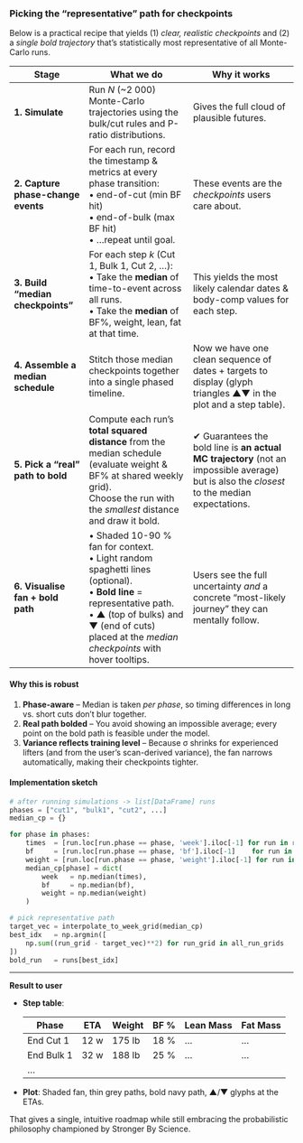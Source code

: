 ### Picking the “representative” path for checkpoints

Below is a practical recipe that yields (1) *clear, realistic checkpoints* and (2) a *single bold trajectory* that’s statistically most representative of all Monte-Carlo runs.

| Stage                               | What we do                                                                                                                                                                                                                  | Why it works                                                                                                                                |
| ----------------------------------- | --------------------------------------------------------------------------------------------------------------------------------------------------------------------------------------------------------------------------- | ------------------------------------------------------------------------------------------------------------------------------------------- |
| **1.  Simulate**                    | Run *N* (\~2 000) Monte-Carlo trajectories using the bulk/cut rules and P-ratio distributions.                                                                                                                              | Gives the full cloud of plausible futures.                                                                                                  |
| **2.  Capture phase-change events** | For each run, record the timestamp & metrics at every phase transition:<br>• end-of-cut (min BF hit)<br>• end-of-bulk (max BF hit)<br>• …repeat until goal.                                                                 | These events are the *checkpoints* users care about.                                                                                        |
| **3.  Build “median checkpoints”**  | For each step *k* (Cut 1, Bulk 1, Cut 2, …):<br>• Take the **median** of time-to-event across all runs.<br>• Take the **median** of BF%, weight, lean, fat at that time.                                                    | This yields the most likely calendar dates & body-comp values for each step.                                                                |
| **4.  Assemble a median schedule**  | Stitch those median checkpoints together into a single phased timeline.                                                                                                                                                     | Now we have one clean sequence of dates + targets to display (glyph triangles ▲▼ in the plot and a step table).                             |
| **5.  Pick a “real” path to bold**  | Compute each run’s **total squared distance** from the median schedule (evaluate weight & BF% at shared weekly grid).<br>Choose the run with the *smallest* distance and draw it bold.                                      | ✔ Guarantees the bold line is **an actual MC trajectory** (not an impossible average) but is also the *closest* to the median expectations. |
| **6.  Visualise fan + bold path**   | • Shaded 10-90 % fan for context.<br>• Light random spaghetti lines (optional).<br>• **Bold line** = representative path.<br>• ▲ (top of bulks) and ▼ (end of cuts) placed at the *median checkpoints* with hover tooltips. | Users see the full uncertainty *and* a concrete “most-likely journey” they can mentally follow.                                             |

#### Why this is robust

1. **Phase-aware** – Median is taken *per phase*, so timing differences in long vs. short cuts don’t blur together.
2. **Real path bolded** – You avoid showing an impossible average; every point on the bold path is feasible under the model.
3. **Variance reflects training level** – Because σ shrinks for experienced lifters (and from the user’s scan-derived variance), the fan narrows automatically, making their checkpoints tighter.

#### Implementation sketch

```python
# after running simulations -> list[DataFrame] runs
phases = ["cut1", "bulk1", "cut2", ...]
median_cp = {}

for phase in phases:
    times  = [run.loc[run.phase == phase, 'week'].iloc[-1] for run in runs]
    bf     = [run.loc[run.phase == phase, 'bf'].iloc[-1]    for run in runs]
    weight = [run.loc[run.phase == phase, 'weight'].iloc[-1] for run in runs]
    median_cp[phase] = dict(
        week   = np.median(times),
        bf     = np.median(bf),
        weight = np.median(weight)
    )

# pick representative path
target_vec = interpolate_to_week_grid(median_cp)
best_idx   = np.argmin([
    np.sum((run_grid - target_vec)**2) for run_grid in all_run_grids
])
bold_run   = runs[best_idx]
```

---

**Result to user**

* **Step table**:

  | Phase      | ETA  | Weight | BF % | Lean Mass | Fat Mass |
  | ---------- | ---- | ------ | ---- | --------- | -------- |
  | End Cut 1  | 12 w | 175 lb | 18 % | …         | …        |
  | End Bulk 1 | 32 w | 188 lb | 25 % | …         | …        |
  | …          |      |        |      |           |          |

* **Plot**: Shaded fan, thin grey paths, bold navy path, ▲/▼ glyphs at the ETAs.

That gives a single, intuitive roadmap while still embracing the probabilistic philosophy championed by Stronger By Science.

